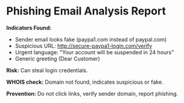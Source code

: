 # Phishing Email Analysis Report

**Indicators Found:**
- Sender email looks fake (paypa1.com instead of paypal.com)
- Suspicious URL: http://secure-paypa1-login.com/verify
- Urgent language: "Your account will be suspended in 24 hours"
- Generic greeting (Dear Customer)

**Risk:** Can steal login credentials.

**WHOIS check:** Domain not found, indicates suspicious or fake.

**Prevention:** Do not click links, verify sender domain, report phishing.
